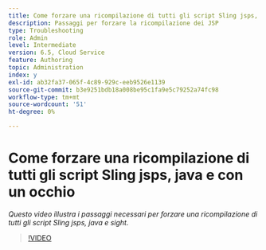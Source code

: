 ```yaml
---
title: Come forzare una ricompilazione di tutti gli script Sling jsps, java e con un occhio
description: Passaggi per forzare la ricompilazione dei JSP
type: Troubleshooting
role: Admin
level: Intermediate
version: 6.5, Cloud Service
feature: Authoring
topic: Administration
index: y
exl-id: ab32fa37-065f-4c89-929c-eeb9526e1139
source-git-commit: b3e9251bdb18a008be95c1fa9e5c79252a74fc98
workflow-type: tm+mt
source-wordcount: '51'
ht-degree: 0%

---
```


# Come forzare una ricompilazione di tutti gli script Sling jsps, java e con un occhio

*Questo video illustra i passaggi necessari per forzare una ricompilazione di tutti gli script Sling jsps, java e sight.*

>[!VIDEO](https://video.tv.adobe.com/v/335464?quality=12&learn=on)
